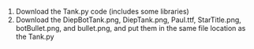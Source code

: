 1. Download the Tank.py code (includes some libraries)
2. Download the DiepBotTank.png, DiepTank.png, Paul.ttf, StarTitle.png, botBullet.png, and bullet.png, and put them in the same file location as the Tank.py
